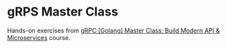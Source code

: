 # gRPS Master Class

Hands-on exercises from [gRPC [Golang] Master Class: Build Modern API & Microservices](https://www.udemy.com/share/101Zo0A0QaeF1aTHg=/) course.
